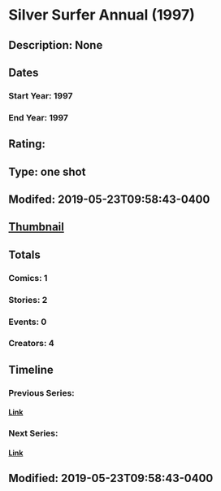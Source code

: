 # Silver Surfer Annual (1997)
## Description: None
## Dates
### Start Year: 1997
### End Year: 1997
## Rating: 
## Type: one shot
## Modifed: 2019-05-23T09:58:43-0400
## [Thumbnail](http://i.annihil.us/u/prod/marvel/i/mg/6/70/5ce6a704372f5.jpg)
## Totals
### Comics: 1
### Stories: 2
### Events: 0
### Creators: 4
## Timeline
### Previous Series: 
#### [Link]()
### Next Series: 
#### [Link]()
## Modified: 2019-05-23T09:58:43-0400
